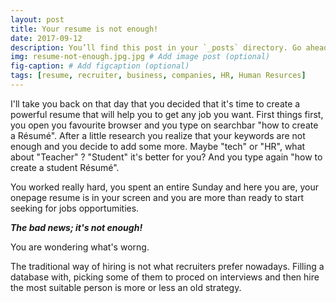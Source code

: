 ```yaml
---
layout: post
title: Your resume is not enough! 
date: 2017-09-12 
description: You’ll find this post in your `_posts` directory. Go ahead and edit it and re-build the site to see your changes. # Add post description (optional)
img: resume-not-enough.jpg.jpg # Add image post (optional)
fig-caption: # Add figcaption (optional)
tags: [resume, recruiter, business, companies, HR, Human Resurces]
---
```

I'll take you back on that day that you decided that it's time to create a powerful resume that will help you to get any job you want. First things first, you open you favourite browser and you type on searchbar "how to create a Résumé". After a little research you realize that your keywords are not enough and you decide to add some more. Maybe "tech" or "HR", what about "Teacher" ? "Student" it's better for you? And you type again "how to create a student  Résumé".  

 You worked really hard, you spent an entire Sunday and here you are, your onepage resume is in your screen and you are more than ready to start seeking for jobs opportumities. 

***The bad news; it's not enough!***

You are wondering what's worng. 

The traditional way of hiring is not what recruiters prefer nowadays.  Filling a database with, picking some of them to proced on interviews and then hire the most suitable person is more or less an old strategy.  
